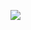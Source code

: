 ![](https://github.com/kenziedev/kenziedev/assets/160579648/d67598e2-86dd-41f8-b632-ce0b4da3a3bb)

<!---
kenziedev/kenziedev is a ✨ special ✨ repository because its `README.md` (this file) appears on your GitHub profile.
You can click the Preview link to take a look at your changes.
--->
